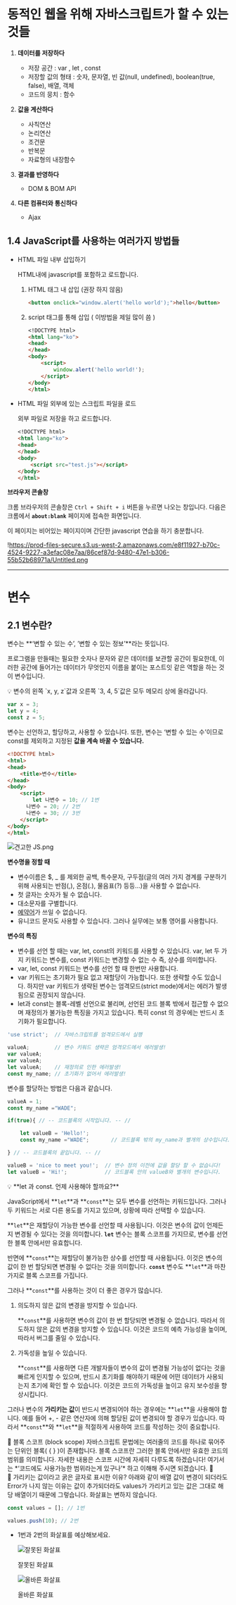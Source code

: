 # 동적인 웹을 위해 자바스크립트가 할 수 있는 것들

1. **데이터를 저장하다**
    - 저장 공간 : var , let , const
    - 저장할 값의 형태 : 숫자, 문자열, 빈 값(null, undefined), boolean(true, false), 배열, 객체
    - 코드의 뭉치 : 함수

1. **값을 계산하다**
    - 사칙연산
    - 논리연산
    - 조건문
    - 반복문
    - 자료형의 내장함수

1. **결과를 반영하다**
    - DOM & BOM API

1. **다른 컴퓨터와 통신하다**
    - Ajax

## 1.4 JavaScript를 사용하는 여러가지 방법들

- HTML 파일 내부 삽입하기
    
    HTML내에 javascript를 포함하고 로드합니다. 
    
    1. HTML 태그 내 삽입 (권장 하지 않음)
        
        ```markdown
        <button onclick="window.alert('hello world');">hello</button>
        ```
        
    2. script 태그를 통해 삽입 ( 이방법을 제일 많이 씀 )
        
        ```markdown
        <!DOCTYPE html>
        <html lang="ko">
        <head>
        </head>
        <body>
            <script>
                window.alert('hello world!');
            </script>
        </body>
        </html>
        ```
        
    
- HTML 파일 외부에 있는 스크립트 파일을 로드
    
    외부 파일로 저장을 하고 로드합니다.
    
    ```markdown
    <!DOCTYPE html>
    <html lang="ko">
    <head>
    </head>
    <body>
        <script src="test.js"></script>
    </body>
    </html>
    ```
    

**브라우저 콘솔창**

크롬 브라우저의 콘솔창은 `Ctrl + Shift + i` 버튼을 누르면 나오는 창입니다. 다음은 크롬에서 **`about:blank`** 페이지에 접속한 화면입니다. 

이 페이지는 비어있는 페이지이며 간단한 javascript 연습을 하기 충분합니다.

!https://prod-files-secure.s3.us-west-2.amazonaws.com/e8f11927-b70c-4524-9227-a3efac08e7aa/86cef87d-9480-47e1-b306-55b52b68971a/Untitled.png

---

# 변수

## 2.1 변수란?

변수는 **‘변할 수 있는 수’, ’변할 수 있는 정보’**라는 뜻입니다.

프로그램을 만들때는 필요한 숫자나 문자와 같은 데이터를 보관할 공간이 필요한데, 이러한 공간에 들어가는 데이터가 무엇인지 이름을 붙이는 포스트잇 같은 역할을 하는 것이 변수입니다. 

<aside>
💡 변수의 왼쪽 `x, y, z`값과 오른쪽 `3, 4, 5`값은 모두 메모리 상에 올라갑니다.

```jsx
var x = 3;
let y = 4;
const z = 5;
```

</aside>

변수는 선언하고, 할당하고, 사용할 수 있습니다. 또한, 변수는 ‘변할 수 있는 수’이므로 const를 제외하고 지정된 **값을 계속 바꿀 수 있습니다.**

```html
<!DOCTYPE html>
<html>
<head>
	<title>변수</title>
</head>
<body>
	<script>
	    let 나변수 = 10; // 1번
      나변수 = 20; // 2번
      나변수 = 30; // 3번
	</script>
</body>
</html>
```

![견고한 JS.png](https://prod-files-secure.s3.us-west-2.amazonaws.com/e8f11927-b70c-4524-9227-a3efac08e7aa/9d526a4c-ecf1-4203-872c-688908aae641/%EA%B2%AC%EA%B3%A0%ED%95%9C_JS.png)

**변수명을 정할 때** 

- 변수이름은 $, _ 를 제외한 공백, 특수문자, 구두점(글의 여러 가지 경계를 구분하기 위해 사용되는 반점(,), 온점(.), 물음표(?) 등등…)을 사용할 수 없습니다.
- 첫 글자는 숫자가 될 수 없습니다.
- 대소문자를 구별합니다.
- [예약어](https://developer.mozilla.org/en-US/docs/Web/JavaScript/Reference/Lexical_grammar#reserved_words)가 쓰일 수 없습니다.
- 유니코드 문자도 사용할 수 있습니다. 그러나 실무에는 보통 영어를 사용합니다.

**변수의 특징**

- 변수를 선언 할 때는 var, let, const의 키워드를 사용할 수 있습니다. var, let 두 가지 키워드는 변수를, const 키워드는 변경할 수 없는 수 즉, 상수를 의미합니다.
- var, let, const 키워드는 변수를 선언 할 때 한번만 사용합니다.
- var 키워드는 초기화가 필요 없고 재할당이 가능합니다. 또한 생략할 수도 있습니다. 하지만 var 키워드가 생략된 변수는 엄격모드(strict mode)에서는 에러가 발생됨으로 권장되지 않습니다.
- let과 const는 블록-레벨 선언으로 불리며, 선언된 코드 블록 밖에서 접근할 수 없으며 재정의가 불가능한 특징을 가지고 있습니다. 특히 const 의 경우에는 반드시 초기화가 필요합니다.

```jsx
'use strict';  // 자바스크립트를 엄격모드에서 실행

valueA;        // 변수 키워드 생략은 엄격모드에서 에러발생!
var valueA;
var valueA;
let valueA;    // 재정의로 인한 에러발생!
const my_name; // 초기화가 없어서 에러발생!
```

변수를 할당하는 방법은 다음과 같습니다.

```jsx
valueA = 1;
const my_name ="WADE";

if(true){ // -- 코드블록의 시작입니다. -- //

	let valueB = 'Hello!';
	const my_name ="WADE";       // 코드블록 밖의 my_name과 별개의 상수입니다.

} // -- 코드블록의 끝입니다. -- //

valueB = 'nice to meet you!';  // 변수 정의 이전에 값을 할당 할 수 없습니다!
let valueB = 'Hi!';            // 코드블록 안의 valueB와 별개의 변수입니다.
```

<aside>
💡 **let 과 const. 언제 사용해야 할까요?**

JavaScript에서 **`let`**과 **`const`**는 모두 변수를 선언하는 키워드입니다. 그러나 두 키워드는 서로 다른 용도를 가지고 있으며, 상황에 따라 선택할 수 있습니다.

**`let`**은 재할당이 가능한 변수를 선언할 때 사용됩니다. 이것은 변수의 값이 언제든지 변경될 수 있다는 것을 의미합니다. **`let`** 변수는 블록 스코프를 가지므로, 변수를 선언한 블록 안에서만 유효합니다.

반면에 **`const`**는 재할당이 불가능한 상수를 선언할 때 사용됩니다. 이것은 변수의 값이 한 번 할당되면 변경될 수 없다는 것을 의미합니다. **`const`** 변수도 **`let`**과 마찬가지로 블록 스코프를 가집니다.

그러나 **`const`**를 사용하는 것이 더 좋은 경우가 많습니다.

1. 의도하지 않은 값의 변경을 방지할 수 있습니다.
    
    **`const`**를 사용하면 변수의 값이 한 번 할당되면 변경될 수 없습니다. 따라서 의도하지 않은 값의 변경을 방지할 수 있습니다. 이것은 코드의 예측 가능성을 높이며, 따라서 버그를 줄일 수 있습니다.
    
2. 가독성을 높일 수 있습니다.
    
    **`const`**를 사용하면 다른 개발자들이 변수의 값이 변경될 가능성이 없다는 것을 빠르게 인지할 수 있으며, 반드시 초기화를 해야하기 때문에 어떤 데이터가 사용되는지 초기에 확인 할 수 있습니다. 이것은 코드의 가독성을 높이고 유지 보수성을 향상시킵니다.
    

그러나 변수의 **가리키는 값**이 반드시 변경되어야 하는 경우에는 **`let`**을 사용해야 합니다. 예를 들어 +, - 같은 연산자에 의해 할당된 값이 변경되야 할 경우가 있습니다. 따라서 **`const`**와 **`let`**을 적절하게 사용하여 코드를 작성하는 것이 중요합니다.

</aside>

<aside>
🤔 블록 스코프 (block scope)
자바스크립트 문법에는 여러줄의 코드를 하나로 묶어주는 단위인 블록( { } )이 존재합니다.
블록 스코프란 그러한 블록 안에서만 유효한 코드의 범위를 의미합니다. 자세한 내용은 스코프 시간에 자세히 다루도록 하겠습니다! 여기서는 *‘코드에도 사용가능한 범위라는게 있구나’* 하고 이해해 주시면 되겠습니다. 🙂

</aside>

<aside>
🧐 가리키는 값이라고 굵은 글자로 표시한 이유?
아래와 같이 배열 값이 변경이 되더라도 Error가 나지 않는 이유는 값이 추가되더라도 values가 가리키고 있는 값은 그대로 해당 배열이기 때문에 그렇습니다. 화살표는 변하지 않습니다.

```jsx
const values = []; // 1번

values.push(10); // 2번
```

- 1번과 2번의 화살표를 예상해보세요.
    
    
    ![잘못된 화살표](https://prod-files-secure.s3.us-west-2.amazonaws.com/e8f11927-b70c-4524-9227-a3efac08e7aa/9f7d4b4e-efb2-4b4b-b023-6922cd635e71/Untitled.png)
    
    잘못된 화살표
    
    ![올바른 화살표](https://prod-files-secure.s3.us-west-2.amazonaws.com/e8f11927-b70c-4524-9227-a3efac08e7aa/4cb18044-41d1-4188-b94c-97dce07684d6/Untitled.png)
    
    올바른 화살표
    
</aside>